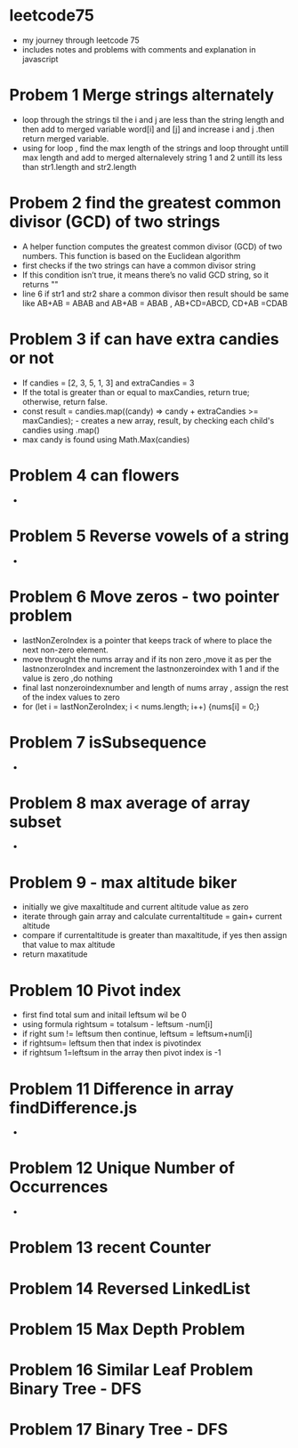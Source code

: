 # leetcode75

- my journey through leetcode 75
- includes notes and problems with comments and explanation in javascript

# Probem 1 Merge strings alternately

- loop through the strings til the i and j are less than the string length and then add to merged variable word[i] and [j] and increase i and j .then return merged variable.
- using for loop , find the max length of the strings and loop throught untill max length and add to merged alternalevely string 1 and 2 untill its less than str1.length and str2.length

# Probem 2 find the greatest common divisor (GCD) of two strings

- A helper function computes the greatest common divisor (GCD) of two numbers. This function is based on the Euclidean algorithm
- first checks if the two strings can have a common divisor string
- If this condition isn’t true, it means there’s no valid GCD string, so it returns ""
- line 6 if str1 and str2 share a common divisor then result should be same like AB+AB = ABAB and AB+AB = ABAB , AB+CD=ABCD, CD+AB =CDAB

# Problem 3 if can have extra candies or not

- If candies = [2, 3, 5, 1, 3] and extraCandies = 3
- If the total is greater than or equal to maxCandies, return true; otherwise, return false.
- const result = candies.map((candy) => candy + extraCandies >= maxCandies); - creates a new array, result, by checking each child's candies using .map()
- max candy is found using Math.Max(candies)

# Problem 4 can flowers

-

# Problem 5 Reverse vowels of a string

-

# Problem 6 Move zeros - two pointer problem

- lastNonZeroIndex is a pointer that keeps track of where to place the next non-zero element.
- move throught the nums array and if its non zero ,move it as per the lastnonzeroIndex and increment the lastnonzeroindex with 1 and if the value is zero ,do nothing
- final last nonzeroindexnumber and length of nums array , assign the rest of the index values to zero
- for (let i = lastNonZeroIndex; i < nums.length; i++) {nums[i] = 0;}

# Problem 7 isSubsequence

-

# Problem 8 max average of array subset

-

# Problem 9 - max altitude biker

- initially we give maxaltitude and current altitude value as zero
- iterate through gain array and calculate currentaltitude = gain+ current altitude
- compare if currentaltitude is greater than maxaltitude, if yes then assign that value to max altitude
- return maxatitude

# Problem 10 Pivot index

- first find total sum and initail leftsum wil be 0
- using formula rightsum = totalsum - leftsum -num[i]
- if right sum != leftsum then continue, leftsum = leftsum+num[i]
- if rightsum= leftsum then that index is pivotindex
- if rightsum 1=leftsum in the array then pivot index is -1

# Problem 11 Difference in array findDifference.js

-

# Problem 12 Unique Number of Occurrences

-

# Problem 13 recent Counter


# Problem  14 Reversed LinkedList

# Problem 15 Max Depth Problem

# Problem 16 Similar Leaf Problem Binary Tree - DFS

# Problem 17 Binary Tree - DFS 



